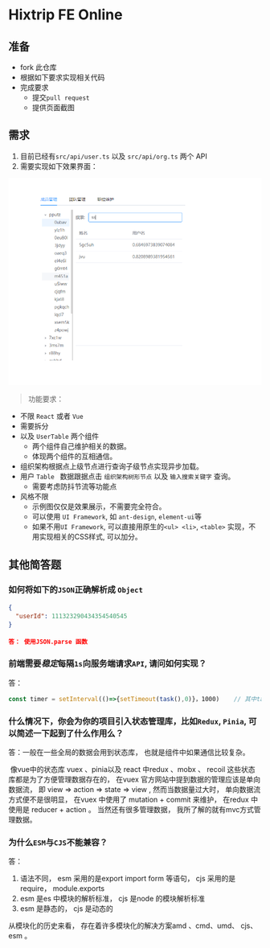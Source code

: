 # Hixtrip FE Online

## 准备

- fork 此仓库
- 根据如下要求实现相关代码
- 完成要求
  - 提交`pull request`
  - 提供页面截图

## 需求

1. 目前已经有`src/api/user.ts` 以及 `src/api/org.ts` 两个 API
2. 需要实现如下效果界面：

![](./docs/preview.jpg)

> 功能要求：
- 不限 ```React``` 或者 ```Vue```
- 需要拆分 
- 以及 `UserTable` 两个组件
  - 两个组件自己维护相关的数据。
  - 体现两个组件的互相通信。
- 组织架构根据点上级节点进行查询子级节点实现异步加载。
- 用户 ```Table ``` 数据跟据点击 ```组织架构树形节点``` 以及 ```输入搜索关键字``` 查询。
  - 需要考虑防抖节流等功能点
- 风格不限
  - 示例图仅仅是效果展示，不需要完全符合。
  - 可以使用 ```UI Framework```, 如 ```ant-design```, ```element-ui```等
  - 如果不用```UI Framework```, 可以直接用原生的```<ul> <li>```, ```<table>``` 实现，不用实现相关的CSS样式, 可以加分。

## 其他简答题

### 如何将如下的`JSON`正确解析成 `Object`
```json
{
  "userId": 111323290434354540545
}

答： 使用JSON.parse 函数
```


### 前端需要*稳定*每隔`1s`向服务端请求`API`, 请问如何实现？

答： 

```js
const timer = setInterval(()=>{setTimeout(task(),0)}，1000)    // 其中task 为需要轮询的任务
```



### 什么情况下，你会为你的项目引入状态管理库，比如`Redux`, `Pinia`, 可以简述一下起到了什么作用么？

答：一般在一些全局的数据会用到状态库， 也就是组件中如果通信比较复杂。 

​	像vue中的状态库 vuex 、pinia以及 react 中redux 、mobx 、 recoil 这些状态库都是为了方便管理数据存在的， 在vuex 官方网站中提到数据的管理应该是单向数据流， 即 view => action  =>  state => view , 然而当数据量过大时， 单向数据流方式便不是很明显， 在vuex 中使用了 mutation + commit 来维护， 在redux 中使用是 reducer +  action 。 当然还有很多管理数据， 我所了解的就有mvc方式管理数据。 



### 为什么`ESM`与`CJS`不能兼容？

答： 

1. 语法不同， esm 采用的是export   import  form 等语句， cjs 采用的是require， module.exports
2. esm 是es 中模块的解析标准， cjs 是node 的模块解析标准
3. esm 是静态的， cjs 是动态的

从模块化的历史来看， 存在着许多模块化的解决方案amd 、cmd、umd、 cjs、 esm 。

